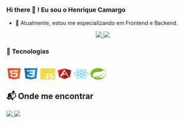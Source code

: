 ### Hi there 👋 ! Eu sou o Henrique Camargo

- 🔭 Atualmente, estou me especializando em Frontend e Backend.  

<div align="center">
  <a href="https://github.com/HenriqueCamarg0">
    <img height="150em" src="https://github-readme-stats.vercel.app/api?username=HenriqueCamarg0&show_icons=true&theme=dracula&include_all_commits=true&count_private=true" />
  </a>
  <a href="https://github.com/HenriqueCamarg0 ">
    <img height="150em" src="https://github-readme-stats.vercel.app/api/top-langs/?username=HenriqueCamarg0&layout=compact&langs_count=7&theme=dracula" />
  </a>
</div>

### 🚀 Tecnologias  
<div style="display: inline_block"><br>
  <img align="center" alt="HTML" height="30" width="40" src="https://raw.githubusercontent.com/devicons/devicon/master/icons/html5/html5-original.svg">
  <img align="center" alt="CSS" height="30" width="40" src="https://raw.githubusercontent.com/devicons/devicon/master/icons/css3/css3-original.svg">
  <img align="center" alt="JavaScript" height="30" width="40" src="https://raw.githubusercontent.com/devicons/devicon/master/icons/javascript/javascript-plain.svg">
  <img align="center" alt="Angular" height="30" width="40" src="https://raw.githubusercontent.com/devicons/devicon/master/icons/angularjs/angularjs-original.svg">
  <img align="center" alt="React" height="30" width="40" src="https://raw.githubusercontent.com/devicons/devicon/master/icons/react/react-original.svg">
  <img align="center" alt="SpringBoot" height="30" width="40" src="https://raw.githubusercontent.com/devicons/devicon/master/icons/spring/spring-original.svg">
</div>

## 📬 Onde me encontrar  
<div> 
  <a href="https://www.instagram.com/Henrry_Camargo1/" target="_blank">
    <img src="https://img.shields.io/badge/-Instagram-%23E4405F?style=for-the-badge&logo=instagram&logoColor=white">
  </a>
  <a href="https://www.linkedin.com/in/henrique-camargo-b915621a3" target="_blank">
    <img src="https://img.shields.io/badge/-LinkedIn-%230077B5?style=for-the-badge&logo=linkedin&logoColor=white">
  </a> 
</div>
